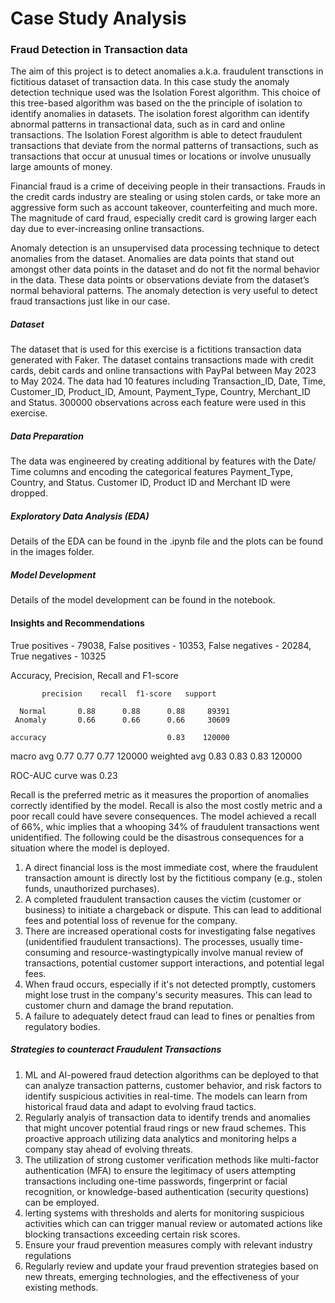 # Case Study Analysis

### Fraud Detection in Transaction data

The aim of this project is to detect anomalies a.k.a. fraudulent transctions in fictitious dataset of transaction data. In this case study the anomaly detection technique used was the Isolation Forest algorithm. This choice of this tree-based algorithm was based on the the principle of isolation to identify anomalies in datasets. The isolation forest algorithm can identify abnormal patterns in transactional data, such as in card and online transactions. The Isolation Forest algorithm is able to detect fraudulent transactions that deviate from the normal patterns of transactions, such as transactions that occur at unusual times or locations or involve unusually large amounts of money. 

Financial fraud is a crime of deceiving people in their transactions. Frauds in the credit cards industry are stealing or using stolen cards, or take more an aggressive form such as account takeover, counterfeiting and much more. The magnitude of card fraud, especially credit card is growing larger each day due to ever-increasing online transactions.

Anomaly detection is an unsupervised data processing technique to detect anomalies from the dataset. Anomalies are data points that stand out amongst other data points in the dataset and do not fit the normal behavior in the data. These data points or observations deviate from the dataset’s normal behavioral patterns. The anomaly detection is very useful to detect fraud transactions just like in our case.

##### Dataset

The dataset that is used for this exercise is a fictitions transaction data generated with Faker.
The dataset contains transactions made with credit cards, debit cards and online transactions with PayPal between May 2023 to May 2024. The data had 10 features including Transaction_ID, Date, Time, Customer_ID, Product_ID, Amount, Payment_Type, Country, Merchant_ID and Status. 300000 observations across each feature were used in this exercise.

##### Data Preparation

The data was engineered by creating additional by features with the Date/ Time columns and encoding the categorical features Payment_Type, Country, and Status. Customer ID, Product ID and Merchant ID were dropped.

##### Exploratory Data Analysis (EDA)

Details of the EDA can be found in the .ipynb file and the plots can be found in the images folder.

##### Model Development

Details of the model development can be found in the notebook.

#### Insights and Recommendations

True positives - 79038, 
False positives - 10353, 
False negatives - 20284, 
True negatives - 10325

Accuracy, Precision, Recall and F1-score 

           precision    recall  f1-score   support

      Normal       0.88      0.88      0.88     89391
     Anomaly       0.66      0.66      0.66     30609

    accuracy                           0.83    120000
   macro avg       0.77      0.77      0.77    120000
weighted avg       0.83      0.83      0.83    120000

ROC-AUC curve was 0.23

Recall is the preferred metric as it measures the proportion of anomalies correctly identified by the model. Recall is also the most costly metric and a poor recall could have severe consequences. The model achieved a recall of 66%, whic implies that a whooping 34% of fraudulent transactions went unidentified. The following could be the disastrous consequences for a situation where the model is deployed.


1. A direct financial loss is the most immediate cost, where the fraudulent transaction amount is directly lost by the fictitious company (e.g., stolen funds, unauthorized purchases).
2. A completed fraudulent transaction causes the victim (customer or business) to initiate a chargeback or dispute. This can lead to additional fees and potential loss of revenue for the company.
3. There are increased operational costs for investigating false negatives (unidentified fraudulent transactions). The processes, usually time-consuming and resource-wastingtypically involve manual review of transactions, potential customer support interactions, and potential legal fees.
4. When fraud occurs, especially if it's not detected promptly, customers might lose trust in the company's security measures. This can lead to customer churn and damage the brand reputation.
5. A failure to adequately detect fraud can lead to fines or penalties from regulatory bodies.

##### Strategies to counteract Fraudulent Transactions

1. ML and AI-powered fraud detection algorithms can be deployed to that can analyze transaction patterns, customer behavior, and risk factors to identify suspicious activities in real-time. The models can learn from historical fraud data and adapt to evolving fraud tactics.
2. Regularly analyis of transaction data to identify trends and anomalies that might uncover potential fraud rings or new fraud schemes. This proactive approach utilizing data analytics and monitoring helps a company stay ahead of evolving threats.
3. The utilization of strong customer verification methods like multi-factor authentication (MFA) to ensure the legitimacy of users attempting transactions including one-time passwords, fingerprint or facial recognition, or knowledge-based authentication (security questions) can be employed.
4. lerting systems with thresholds and alerts for monitoring suspicious activities which can can trigger manual review or automated actions like blocking transactions exceeding certain risk scores.
5. Ensure your fraud prevention measures comply with relevant industry regulations 
6. Regularly review and update your fraud prevention strategies based on new threats, emerging technologies, and the effectiveness of your existing methods.

